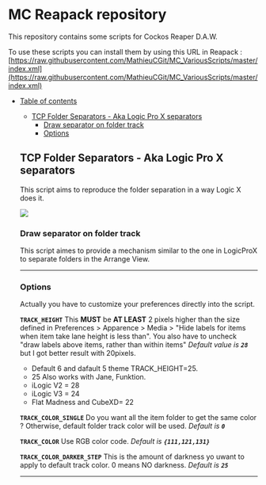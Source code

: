 # MC Reapack repository

This repository contains some scripts for Cockos Reaper D.A.W.

To use these scripts you can install them by using this URL in Reapack : [https://raw.githubusercontent.com/MathieuCGit/MC_VariousScripts/master/index.xml](https://raw.githubusercontent.com/MathieuCGit/MC_VariousScripts/master/index.xml)

- [Table of contents](#table-of-contents)
    - [TCP Folder Separators - Aka Logic Pro X separators](#tcp-folder-separators---aka-logic-pro-x-separators)
        - [Draw separator on folder track](#draw-separator-on-folder-track)
        - [Options](#options)

  ## TCP Folder Separators - Aka Logic Pro X separators

	This script aims to reproduce the folder separation in a way Logic X does it.

	![](../img/logic-screenshot01.png)

   ### Draw separator on folder track

   This script aimes to provide a mechanism similar to the one in LogicProX to separate 
   folders in the Arrange View.

   ---
   ### Options

   Actually you have to customize your preferences directly into the script.


   **``TRACK_HEIGHT``**
    This **MUST** be **AT LEAST** 2 pixels higher than the size defined in Preferences > Apparence > Media > "Hide labels for items when item take lane height is less than". 
    You also have to uncheck "draw labels above items, rather than within items"
    _Default value is **``28``**_ but I got better result with 20pixels.
   - Default 6 and dafault 5 theme TRACK_HEIGHT=25. 
   - 25 Also works with Jane, Funktion.
   - iLogic V2 = 28
   - iLogic V3 = 24
   - Flat Madness and CubeXD= 22

   **``TRACK_COLOR_SINGLE``**
    Do you want all the item folder to get the same color ? Otherwise, default folder track color will be used. _Default is **``0``**_

   **``TRACK_COLOR``**
    Use RGB color code. _Default is **``{111,121,131}``**_

   **``TRACK_COLOR_DARKER_STEP``**
    This is the amount of darkness yo uwant to apply to default track color. 0 means NO darkness. _Default is **``25``**_
  

   ---